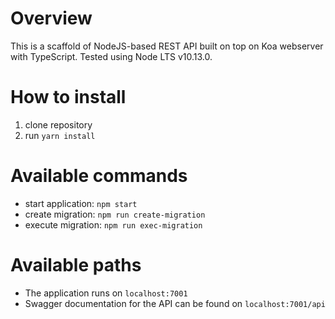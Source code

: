 # Overview
This is a scaffold of NodeJS-based REST API built on top on Koa webserver with TypeScript. Tested using Node LTS v10.13.0. 

# How to install
1. clone repository 
2. run `yarn install`

# Available commands
- start application: `npm start` 
- create migration: `npm run create-migration`
- execute migration: `npm run exec-migration`

# Available paths
- The application runs on `localhost:7001`
- Swagger documentation for the API can be found on `localhost:7001/api`
